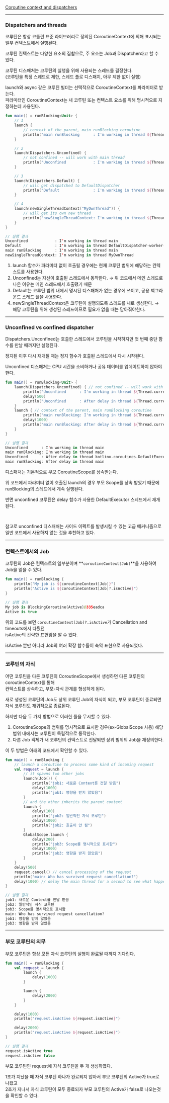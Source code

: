 [Coroutine context and dispatchers](https://kotlinlang.org/docs/coroutine-context-and-dispatchers.html)

---

### Dispatchers and threads

코루틴은 항상 코틀린 표준 라이브러리로 정의된 CoroutineContext에 의해 표시되는 일부 컨텍스트에서 실행된다.

코루틴 컨텍스트는 다양한 요소의 집합으로, 주 요소는 Job과 Dispatcher라고 할 수 있다.

코루틴 디스패처는 코루틴의 실행을 위해 사용되는 스레드를 결정한다.</br>
(코루틴을 특정 스레드로 제한, 스레드 풀로 디스패치, 아무 제한 없이 실행)

launch와 async 같은 코루틴 빌더는 선택적으로 CoroutineContext를 파라미터로 받는다.<br>
파라미터인 CoroutineContext는 새 코루틴 또는 컨텍스트 요소를 위해 명시적으로 지정하는데 사용된다.

```kotlin
fun main() = runBlocking<Unit> {
    // 1
    launch {
        // context of the parent, main runBlocking coroutine
        println("main runBlocking      : I'm working in thread ${Thread.currentThread().name}")
    }

    // 2
    launch(Dispatchers.Unconfined) {
        // not confined -- will work with main thread
        println("Unconfined            : I'm working in thread ${Thread.currentThread().name}")
    }

    // 3
    launch(Dispatchers.Default) {
        // will get dispatched to DefaultDispatcher
        println("Default               : I'm working in thread ${Thread.currentThread().name}")
    }

    // 4
    launch(newSingleThreadContext("MyOwnThread")) {
        // will get its own new thread
        println("newSingleThreadContext: I'm working in thread ${Thread.currentThread().name}")
    }
}

// 실행 결과
Unconfined            : I'm working in thread main
Default               : I'm working in thread DefaultDispatcher-worker-1
main runBlocking      : I'm working in thread main
newSingleThreadContext: I'm working in thread MyOwnThread
```

1. launch 함수가 파라미터 없이 호출될 경우에는 현재 코루틴 범위에 해당하는 컨텍스트를 사용한다.
2. Unconfined는 자신이 호출된 스레드에서 동작한다. → 위 코드에서 메인 스레드로 나온 이유는 메인 스레드에서 호출됐기 때문
3. Default는 코루틴 범위 내에서 명시된 디스패처가 없는 경우에 쓰이고, 공용 백그라운드 스레드 풀을 사용한다.  
4. newSingleThreadContext은 코루틴이 실행되도록 스레드를 새로 생성한다. → 해당 코루틴을 위해 생성된 스레드이므로 필요가 없을 때는 닫아줘야한다.

---

### Unconfined vs confined dispatcher
Dispatchers.Unconfined는 호출한 스레드에서 코루틴을 시작하지만 첫 번째 중단 함수를 만날 때까지만 실행된다.

정지된 이후 다시 재개될 때는 정지 함수가 호출된 스레드에서 다시 시작된다.

Unconfined 디스패처는 CPU 시간을 소비하거나 공유 데이터를 업데이트하지 않아야 한다.

```kotlin
fun main() = runBlocking<Unit> {
    launch(Dispatchers.Unconfined) { // not confined -- will work with main thread
        println("Unconfined      : I'm working in thread ${Thread.currentThread().name}")
        delay(500)
        println("Unconfined      : After delay in thread ${Thread.currentThread().name}")
    }
    launch { // context of the parent, main runBlocking coroutine
        println("main runBlocking: I'm working in thread ${Thread.currentThread().name}")
        delay(1000)
        println("main runBlocking: After delay in thread ${Thread.currentThread().name}")
    }
}

// 실행 결과
Unconfined      : I'm working in thread main
main runBlocking: I'm working in thread main
Unconfined      : After delay in thread kotlinx.coroutines.DefaultExecutor
main runBlocking: After delay in thread main
```

디스패처는 기본적으로 부모 CoroutineScope를 상속받는다.

위 코드에서 파라미터 없이 호출된 launch의 경우 부모 Scope를 상속 받았기 때문에 runBlocking의 스레드에서 계속 실행된다.

반면 unconfined 코루틴은 delay 함수가 사용한 DefaultExecutor 스레드에서 재개된다.

<br>

참고로 unconfined 디스패처는 사이드 이펙트를 발생시킬 수 있는 고급 메커니즘으로 일반 코드에서 사용하지 않는 것을 추천하고 있다.

---

### 컨텍스트에서의 Job
코루틴의 Job은 컨텍스트의 일부분이며 **`coroutineContext[Job]`**을 사용하여 Job을 얻을 수 있다.

```kotlin
fun main() = runBlocking {
    println("My job is ${coroutineContext[Job]}")
    println("Active is ${coroutineContext[Job]?.isActive}")
}

// 실행 결과
My job is BlockingCoroutine{Active}@335eadca
Active is true
```

위의 코드를 보면 `coroutineContext[Job]?.isActive`가 Cancellation and timeouts에서 다뤘던<br>
isActive의 간략한 표현임을 알 수 있다.

isActive 뿐만 아니라 Job의 여러 확장 함수들이 축약 표현으로 사용되었다.

---

### 코루틴의 자식

어떤 코루틴을 다른 코루틴의 CoroutineScope에서 생성하면 다른 코루틴의 coroutineContext를 통해<br>
컨텍스트를 상속하고, 부모-자식 관계를 형성하게 된다.

새로 생성된 코루틴의 Job도 상위 코루틴 Job의 자식이 되고, 부모 코루틴이 종료되면 자식 코루틴도 재귀적으로 종료된다.

하지만 다음 두 가지 방법으로 이러한 룰을 무시할 수 있다.
1. CoroutineScope의 범위를 명시적으로 표시한 경우(ex-GlobalScope 사용) 해당 범위 내에서는 코루틴이 독립적으로 동작한다.
2. 다른 Job 객체가 새 코루틴의 컨텍스트로 전달되면 상위 범위의 Job을 재정의한다.

이 두 방법은 아래의 코드에서 확인할 수 있다.

```kotlin
fun main() = runBlocking {
    // launch a coroutine to process some kind of incoming request
    val request = launch {
        // it spawns two other jobs
        launch(Job()) {
            println("job1: 새로운 Context를 전달 받음")
            delay(1000)
            println("job1: 영향을 받지 않았음")
        }
        // and the other inherits the parent context
        launch {
            delay(100)
            println("job2: 일반적인 자식 코루틴")
            delay(1000)
            println("job2: 호출이 안 됨")
        }
        GlobalScope.launch {
            delay(200)
            println("job3: Scope를 명시적으로 표시함")
            delay(1000)
            println("job3: 영향을 받지 않았음")
        }
    }
    delay(500)
    request.cancel() // cancel processing of the request
    println("main: Who has survived request cancellation?")
    delay(1000) // delay the main thread for a second to see what happens
}

// 실행 결과
job1: 새로운 Context를 전달 받음
job2: 일반적인 자식 코루틴
job3: Scope를 명시적으로 표시함
main: Who has survived request cancellation?
job1: 영향을 받지 않았음
job3: 영향을 받지 않았음
```

---

### 부모 코루틴의 의무
부모 코루틴은 항상 모든 자식 코루틴의 실행이 완료될 때까지 기다린다.

```kotlin
fun main() = runBlocking {
    val request = launch {
        launch {
            delay(1000)
        }

        launch {
            delay(2000)
        }
    }

    delay(1000)
    println("request.isActive ${request.isActive}")

    delay(2000)
    println("request.isActive ${request.isActive}")
}

// 실행 결과
request.isActive true
request.isActive false
```

부모 코루틴인 request에 자식 코루틴을 두 개 생성하였다.

1초가 지났을 때 자식 코루틴 하나가 완료되지 않아서 부모 코루틴의 Active가 true로 나왔고<br>
2초가 지나서 자식 코루틴이 모두 종료되자 부모 코루틴의 Active가 false로 나오는것을 확인할 수 있다.